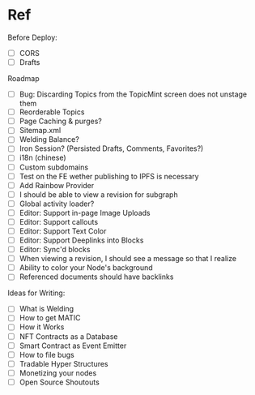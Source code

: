 # Ref

Before Deploy:

- [ ] CORS
- [ ] Drafts

Roadmap

- [ ] Bug: Discarding Topics from the TopicMint screen does not unstage them
- [ ] Reorderable Topics
- [ ] Page Caching & purges?
- [ ] Sitemap.xml
- [ ] Welding Balance?
- [ ] Iron Session? (Persisted Drafts, Comments, Favorites?)
- [ ] i18n (chinese)
- [ ] Custom subdomains
- [ ] Test on the FE wether publishing to IPFS is necessary
- [ ] Add Rainbow Provider
- [ ] I should be able to view a revision for subgraph
- [ ] Global activity loader?
- [ ] Editor: Support in-page Image Uploads
- [ ] Editor: Support callouts
- [ ] Editor: Support Text Color
- [ ] Editor: Support Deeplinks into Blocks
- [ ] Editor: Sync'd blocks
- [ ] When viewing a revision, I should see a message so that I realize
- [ ] Ability to color your Node's background
- [ ] Referenced documents should have backlinks

Ideas for Writing:

- [ ] What is Welding
- [ ] How to get MATIC
- [ ] How it Works
- [ ] NFT Contracts as a Database
- [ ] Smart Contract as Event Emitter
- [ ] How to file bugs
- [ ] Tradable Hyper Structures
- [ ] Monetizing your nodes
- [ ] Open Source Shoutouts
